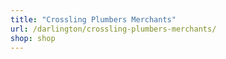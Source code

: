 ```yaml
---
title: "Crossling Plumbers Merchants"
url: /darlington/crossling-plumbers-merchants/
shop: shop
---
```

